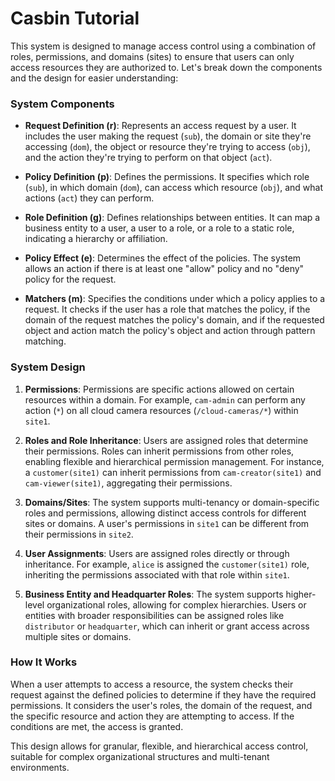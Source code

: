 # Casbin Tutorial

This system is designed to manage access control using a combination of roles, permissions, and domains (sites) to ensure that users can only access resources they are authorized to. Let's break down the components and the design for easier understanding:

### System Components

- **Request Definition (r)**: Represents an access request by a user. It includes the user making the request (`sub`), the domain or site they're accessing (`dom`), the object or resource they're trying to access (`obj`), and the action they're trying to perform on that object (`act`).

- **Policy Definition (p)**: Defines the permissions. It specifies which role (`sub`), in which domain (`dom`), can access which resource (`obj`), and what actions (`act`) they can perform.

- **Role Definition (g)**: Defines relationships between entities. It can map a business entity to a user, a user to a role, or a role to a static role, indicating a hierarchy or affiliation.

- **Policy Effect (e)**: Determines the effect of the policies. The system allows an action if there is at least one "allow" policy and no "deny" policy for the request.

- **Matchers (m)**: Specifies the conditions under which a policy applies to a request. It checks if the user has a role that matches the policy, if the domain of the request matches the policy's domain, and if the requested object and action match the policy's object and action through pattern matching.

### System Design

1. **Permissions**: Permissions are specific actions allowed on certain resources within a domain. For example, `cam-admin` can perform any action (`*`) on all cloud camera resources (`/cloud-cameras/*`) within `site1`.

2. **Roles and Role Inheritance**: Users are assigned roles that determine their permissions. Roles can inherit permissions from other roles, enabling flexible and hierarchical permission management. For instance, a `customer(site1)` can inherit permissions from `cam-creator(site1)` and `cam-viewer(site1)`, aggregating their permissions.

3. **Domains/Sites**: The system supports multi-tenancy or domain-specific roles and permissions, allowing distinct access controls for different sites or domains. A user's permissions in `site1` can be different from their permissions in `site2`.

4. **User Assignments**: Users are assigned roles directly or through inheritance. For example, `alice` is assigned the `customer(site1)` role, inheriting the permissions associated with that role within `site1`.

5. **Business Entity and Headquarter Roles**: The system supports higher-level organizational roles, allowing for complex hierarchies. Users or entities with broader responsibilities can be assigned roles like `distributor` or `headquarter`, which can inherit or grant access across multiple sites or domains.

### How It Works

When a user attempts to access a resource, the system checks their request against the defined policies to determine if they have the required permissions. It considers the user's roles, the domain of the request, and the specific resource and action they are attempting to access. If the conditions are met, the access is granted.

This design allows for granular, flexible, and hierarchical access control, suitable for complex organizational structures and multi-tenant environments.
